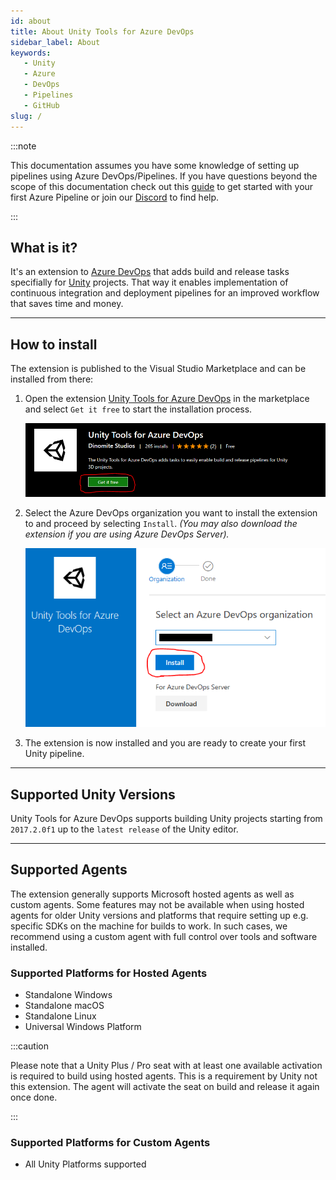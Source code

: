 ```yaml
---
id: about
title: About Unity Tools for Azure DevOps
sidebar_label: About
keywords:
   - Unity
   - Azure
   - DevOps
   - Pipelines
   - GitHub
slug: /
---
```


:::note

This documentation assumes you have some knowledge of setting up pipelines using Azure DevOps/Pipelines. If you have questions beyond the scope of this documentation check out this [guide](https://docs.microsoft.com/en-us/azure/devops/pipelines/create-first-pipeline?view=azure-devops&tabs=java%2Ctfs-2018-2%2Cbrowser) to get started with your first Azure Pipeline or join our [Discord](https://discord.gg/RpHSpxkEP6) to find help.

:::

## What is it?

It's an extension to [Azure DevOps](https://azure.microsoft.com/en-us/services/devops/) that adds build and release tasks specifially for [Unity](https://unity.com/) projects. That way it enables implementation of continuous integration and deployment pipelines for an improved workflow that saves time and money.

---

## How to install

The extension is published to the Visual Studio Marketplace and can be installed from there:

1. Open the extension [Unity Tools for Azure DevOps](https://marketplace.visualstudio.com/items?itemName=DinomiteStudios.64e90d50-a9c0-11e8-a356-d3eab7857116) in the marketplace and select `Get it free` to start the installation process.
   
   ![Extension in Marketplace](../static/img/vs-marketplace-get-extension.png)

2. Select the Azure DevOps organization you want to install the extension to and proceed by selecting `Install`. *(You may also download the extension if you are using Azure DevOps Server).*
   
   ![Install to organization](../static/img/vs-marketplace-install.png)

3. The extension is now installed and you are ready to create your first Unity pipeline.

---

## Supported Unity Versions

Unity Tools for Azure DevOps supports building Unity projects starting from `2017.2.0f1` up to the `latest release` of the Unity editor.

---

## Supported Agents

The extension generally supports Microsoft hosted agents as well as custom agents. Some features may not be available when using hosted agents for older Unity versions and platforms that require setting up e.g. specific SDKs on the machine for builds to work. In such cases, we recommend using a custom agent with full control over tools and software installed.

### Supported Platforms for Hosted Agents

- Standalone Windows
- Standalone macOS
- Standalone Linux
- Universal Windows Platform

:::caution

Please note that a Unity Plus / Pro seat with at least one available activation is required to build using hosted agents. This is a requirement by Unity not this extension. The agent will activate the seat on build and release it again once done.

:::

### Supported Platforms for Custom Agents

- All Unity Platforms supported